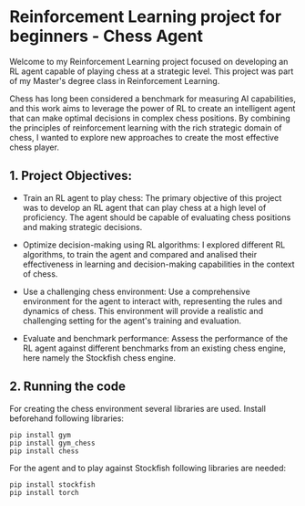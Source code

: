 # Reinforcement Learning project for beginners - Chess Agent

Welcome to my Reinforcement Learning project focused on developing an RL agent capable of playing chess at a strategic level. This project was part of my Master's degree class in Reinforcement Learning.

Chess has long been considered a benchmark for measuring AI capabilities, and this work aims to leverage the power of RL to create an intelligent agent that can make optimal decisions in complex chess positions. By combining the principles of reinforcement learning with the rich strategic domain of chess, I wanted to explore new approaches to create the most effective chess player.

## 1. Project Objectives:

* Train an RL agent to play chess: The primary objective of this project was to develop an RL agent that can play chess at a high level of proficiency. The agent should be capable of evaluating chess positions and making strategic decisions.

* Optimize decision-making using RL algorithms: I explored different RL algorithms, to train the agent and compared and analised their effectiveness in learning and decision-making capabilities in the context of chess.

* Use a challenging chess environment: Use a comprehensive environment for the agent to interact with, representing the rules and dynamics of chess. This environment will provide a realistic and challenging setting for the agent's training and evaluation.

* Evaluate and benchmark performance: Assess the performance of the RL agent against different benchmarks from an existing chess engine, here namely the Stockfish chess engine.

## 2. Running the code
For creating the chess environment several libraries are used. Install beforehand following libraries:
```
pip install gym
pip install gym_chess
pip install chess
```
For the agent and to play against Stockfish following libraries are needed:
```
pip install stockfish
pip install torch
```
